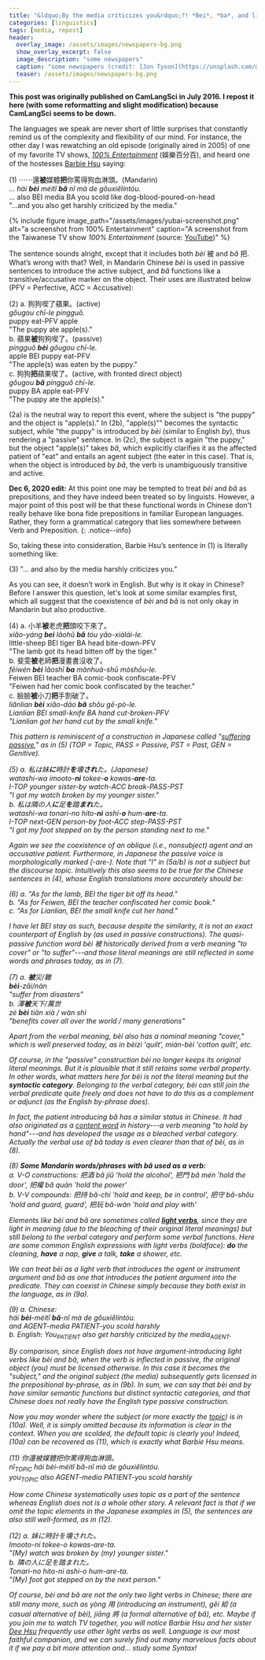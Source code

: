 ```yaml
---
title: "&ldquo;By the media criticizes you&rdquo;?! *Bei*, *ba*, and light verbs in Chinese (originally published on CamLangSci)"
categories: [linguistics]
tags: [media, repost]
header:
  overlay_image: /assets/images/newspapers-bg.png
  show_overlay_excerpt: false
  image_description: "some newspapers"
  caption: "some newspapers (credit: [Jon Tyson](https://unsplash.com/@jontyson?utm_source=unsplash&utm_medium=referral&utm_content=creditCopyText) via [Unsplash](https://unsplash.com/s/photos/newspaper?utm_source=unsplash&utm_medium=referral&utm_content=creditCopyText))"
  teaser: /assets/images/newspapers-bg.png
---
```


**This post was originally published on CamLangSci in July 2016. I repost it here (with some reformatting and slight modification) because CamLangSci seems to be down.**

The languages we speak are never short of little surprises that constantly remind us of the complexity and flexibility of our mind. For instance, the other day I was rewatching an old episode (originally aired in 2005) of one of my favorite TV shows, [*100% Entertainment*](https://en.wikipedia.org/wiki/100%25_Entertainment) (娛樂百分百), and heard one of the hostesses [Barbie Hsu](https://en.wikipedia.org/wiki/Barbie_Hsu) saying:

(1) ⋯⋯還**被**媒體**把**你罵得狗血淋頭。(Mandarin)<br>
<i>... hái <b>bèi</b> méitǐ <b>bǎ</b> nǐ mà de gǒuxiělíntóu.</i> <br>
... also BEI media BA you scold like dog-blood-poured-on-head<br>
"...and you also get harshly criticized by the media."

{% include figure image_path="/assets/images/yubai-screenshot.png" alt="a screenshot from 100% Entertainment" caption="A screenshot from the Taiwanese TV show *100% Entertainment* (source: [YouTube](https://www.youtube.com))" %}

The sentence sounds alright, except that it includes both *bèi* 被 and *bǎ* 把. What’s wrong with that? Well, in Mandarin Chinese *bèi* is used in passive sentences to introduce the active subject, and *bǎ* functions like a transitive/accusative marker on the object. Their uses are illustrated below (PFV = Perfective, ACC = Accusative):



(2)	a.	狗狗喫了蘋果。(active)<br>
*gǒugou	chī-le		píngguǒ.*<br>
		puppy		eat-PFV	apple<br>
		<span class="vspace">"The puppy ate apple(s)."</span><br>
	b.	蘋果**被**狗狗喫了。(passive)<br>
  <i>píngguǒ	<b>bèi</b>		gǒugou		chī-le.</i><br>
		apple		BEI		puppy		eat-PFV <br>
		<span class="vspace">"The apple(s) was eaten by the puppy."</span><br>
	c.	狗狗**把**蘋果喫了。(active, with fronted direct object)<br>
  <i>gǒugou	<b>bǎ</b>		píngguǒ	chī-le.</i><br>
		puppy		BA		apple		eat-PFV<br>
		"The puppy ate the apple(s)."

(2a) is the neutral way to report this event, where the subject is "the puppy" and the object is "apple(s)." In (2b), "apple(s)"" becomes the syntactic subject, while "the puppy" is introduced by *bèi* (similar to English *by*), thus rendering a "passive" sentence. In (2c), the subject is again "the puppy," but the object "apple(s)" takes *bǎ*, which explicitly clarifies it as the affected patient of "eat" and entails an agent subject (the eater in this case). That is, when the object is introduced by *bǎ*, the verb is unambiguously transitive and active.

**Dec 6, 2020 edit:** At this point one may be tempted to treat *bèi* and *bǎ* as prepositions, and they have indeed been treated so by linguists. However, a major point of this post will be that these functional words in Chinese don't really behave like bona fide prepositions in familiar European languages. Rather, they form a grammatical category that lies somewhere between Verb and Preposition.
{: .notice--info}  

So, taking these into consideration, Barbie Hsu’s sentence in (1) is literally something like:

(3)	"... and also by the media harshly criticizes you."

As you can see, it doesn’t work in English. But why is it okay in Chinese? Before I answer this question, let's look at some similar examples first, which all suggest that the coexistence of *bèi* and *bǎ* is not only okay in Mandarin but also productive.

(4)	a. 小羊**被**老虎**把**頭咬下來了。<br>
<i>xiǎo-yáng	<b>bei</b>		lǎohǔ	<b>bǎ</b>	tóu		yǎo-xiàlái-le.</i><br>
		little-sheep	BEI		tiger	BA	head	bite-down-PFV<br>
		<span class="vspace">"The lamb got its head bitten off by the tiger."</span><br>
	b. 斐雯**被**老師**把**漫畫書沒收了。<br>
  	<i>fēiwén	<b>bèi</b>		lǎoshī	<b>ba</b>	mànhuà-shū	mòshōu-le.</i><br>
		Feiwen	BEI		teacher	BA	comic-book		confiscate-PFV<br>
		<span class="vspace">"Feiwen had her comic book confiscated by the teacher."</span><br>
	c.	臉臉**被**小刀**把**手割破了。<br>
  <i>liǎnlian		<b>bèi</b>	xiǎo-dāo	<b>bǎ</b>	shǒu	gē-pò-le.<br>
		Lianlian		BEI	small-knife	BA	hand	cut-broken-PFV<br>
		"Lianlian got her hand cut by the small knife."

This pattern is reminiscent of a construction in Japanese called "[suffering passive](https://sites.google.com/site/jpnkyo/grammar/particles/niadvanced/sufferingpassive)," as in (5) (TOP = Topic, PASS = Passive, PST = Past, GEN = Genitive).

(5)	a.	私は妹**に**時計**を**壊**され**た。(Japanese)<br>
<i>watashi-wa	imooto-<b>ni</b>			tokee-<b>o</b>		kowas-<b>are</b>-ta.</i><br>
		I-TOP		younger sister-by		watch-ACC	break-PASS-PST<br>
		<span class="vspace">"I got my watch broken by my younger sister."</span><br>
	b.	私は隣の人**に**足**を**踏**まれ**た。<br>
  <i>watashi-wa	tonari-no	hito-<b>ni</b>		ashi-<b>o</b>		hum-<b>are</b>-ta.</i><br>
		I-TOP		next-GEN	person-by	foot-ACC	step-PASS-PST<br>
		"I got my foot stepped on by the person standing next to me."

Again we see the coexistence of an oblique (i.e., nonsubject) agent and an accusative patient. Furthermore, in Japanese the passive voice is morphologically marked (*-are-*). Note that "I" in (5a/b) is not a subject but the discourse topic. Intuitively this also seems to be true for the Chinese sentences in (4), whose English translations more accurately should be:

(6)	a.	"As for the lamb, BEI the tiger bit off its head."<br>
	b.	"As for Feiwen, BEI the teacher confiscated her comic book."<br>
	c.	"As for Lianlian, BEI the small knife cut her hand."

I have let BEI stay as such, because despite the similarity, it is not an exact counterpart of English *by* (as used in passive constructions). The quasi-passive function word *bèi* 被 historically derived from a verb meaning "to cover" or "to suffer"---and those literal meanings are still reflected in some words and phrases today, as in (7).

(7)	a.	**被**災/難<br>
<i><b>bèi</b>-zāi/nàn</i><br>
 <span class="vspace">"suffer from disasters"</span><br>
	b.	澤**被**天下/萬世<br>
  <i>zé <b>bèi</b> tiān xià / wàn shì</i><br>
   "benefits cover all over the world / many generations"

Apart from the verbal meaning, *bèi* also has a nominal meaning "cover," which is well preserved today, as in *bèizi* 'quilt', *mián-bèi* 'cotton quilt', etc.

Of course, in the "passive" construction *bèi* no longer keeps its original literal meanings. But it is plausible that it still retains some verbal property. In other words, what matters here for *bèi* is not the literal meaning but the **syntactic category**. Belonging to the verbal category, *bèi* can still join the verbal predicate quite freely and does not have to do this as a complement or adjunct (as the English *by*-phrase does).

In fact, the patient introducing *bǎ* has a similar status in Chinese. It had also originated as a [content word](https://en.wikipedia.org/wiki/Content_word) in history---a verb meaning "to hold by hand"---and has developed the usage as a bleached verbal category. Actually the verbal use of *bǎ* today is even clearer than that of *bèi*, as in (8).

(8)	**Some Mandarin words/phrases with *bǎ* used as a verb:**<br>
<span class="vspace">a. V-O constructions: 把酒 *bǎ jiǔ* 'hold the alcohol', 把門 *bǎ mén* 'hold the door', 把權 *bǎ quán* 'hold the power'</span><br>
b. V-V compounds: 把持 *bǎ-chí* 'hold and	keep, be in control', 把守 *bǎ-shǒu* 'hold and guard, guard', 把玩 *bǎ-wán* 'hold and play with'

Elements like *bèi* and *bǎ* are sometimes called [**light verbs**](https://en.wikipedia.org/wiki/Light_verb), since they are light in meaning (due to the bleaching of their original literal meanings) but still belong to the verbal category and perform some verbal functions. Here are some common English expressions with light verbs (boldface): <i><b>do</b> the cleaning</i>, <i><b>have</b> a nap</i>, <i><b>give</b> a talk</i>, <i><b>take</b> a shower</i>, etc.

We can treat *bèi* as a light verb that introduces the agent or instrument argument and *bǎ* as one that introduces the patient argument into the predicate. They can coexist in Chinese simply because they both exist in the language, as in (9a).

(9)	a. Chinese:	<br>
<i>hái		<b>bèi</b>-méitǐ		<b>bǎ</b>-nǐ			mà de gǒuxiělíntóu.</i><br>
					<span class="vspace">and		AGENT-media	PATIENT-you	scold harshly</span><br>
	b. English:	You<sub>PATIENT</sub> also get harshly criticized by the media<sub>AGENT</sub>.

By comparison, since English does not have argument-introducing light verbs like *bèi* and *bǎ*, when the verb is inflected in passive, the original object (*you*) must be licensed otherwise. In this case it becomes the "subject," and the original subject (*the media*) subsequently gets licensed in the prepositional *by*-phrase, as in (9b). In sum, we can say that *bèi* and *by* have similar semantic functions but distinct syntactic categories, and that Chinese does not really have the English type passive construction.

Now you may wonder where the subject (or more exactly the [topic](https://en.wikipedia.org/wiki/Topic_and_comment)) is in (10a). Well, it is simply omitted because its information is clear in the context. When you are scolded, the default topic is clearly you! Indeed, (10a) can be recovered as (11), which is exactly what Barbie Hsu means.

(11)	你還被媒體把你罵得狗血淋頭。<br>
<i>nǐ<sub>TOPIC</sub>	hái	bèi-méitǐ	bǎ-nǐ	mà de gǒuxiělíntóu.</i><br>
	you<sub>TOPIC</sub>		also	AGENT-media	PATIENT-you	scold harshly<br>

How come Chinese systematically uses topic as a part of the sentence whereas English does not is a whole other story. A relevant fact is that if we omit the topic elements in the Japanese examples in (5), the sentences are also still well-formed, as in (12).

(12)	a. 妹に時計を壊された。<br>	*Imooto-ni tokee-o kowas-are-ta.*<br> <span class="vspace">"(My) watch was broken by (my) younger sister."</span><br>
	b.	隣の人に足を踏まれた。<br>*Tonari-no hito-ni ashi-o hum-are-ta.*<br> "(My) foot got stepped on by the next person."

Of course, *bèi* and *bǎ* are not the only two light verbs in Chinese; there are still many more, such as *yòng* 用 (introducing an instrument), *gěi* 給 (a casual alternative of *bèi*), *jiāng* 將 (a formal alternative of *bǎ*), etc. Maybe if you join me to watch TV together, you will notice Barbie Hsu and her sister [Dee Hsu](https://en.wikipedia.org/wiki/Dee_Hsu) frequently use other light verbs as well. Language is our most faithful companion, and we can surely find out many marvelous facts about it if we pay a bit more attention and... study some Syntax!
